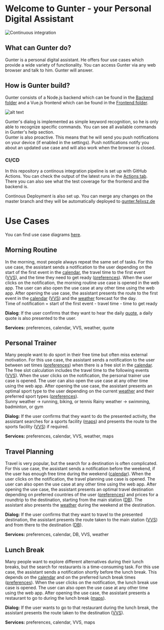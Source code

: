 # Welcome to Gunter - your Personal Digital Assistant

![Continuous integration](https://github.com/ManuelWe/Personal-Digital-Assistant/workflows/Continuous%20integration/badge.svg)

## What can Gunter do?
Gunter is a personal digital assistant. He offers four use cases which provide a wide variety of functionality. You can access Gunter via any web browser and talk to him. Gunter will answer.

## How is Gunter build?
Gunter consists of a Node.js backend which can be found in the [Backend folder](https://github.com/dhbw-stg-tinf17a/ICC-Pr-sentation/tree/master/Backend) and a Vue.js frontend which can be found in the [Frontend folder](https://github.com/dhbw-stg-tinf17a/ICC-Pr-sentation/tree/master/Frontend).

![alt text](https://github.com/dhbw-stg-tinf17a/ICC-Pr-sentation/blob/master/Presentation/Diagrams/Gunter_Overview.png "Architectural Overview")

Gunter's dialog is implemented as simple keyword recognition, so he is only able to recognize specific commands. You can see all available commands in Gunter's help section.  
Gunter is also proactive. This means that he will send you push notifications on your device (if enabled in the settings). Push notifications notify you about an updated use case and will also work when the browser is closed.

### CI/CD
In this repository a continous integration pipeline is set up with GitHub Actions. You can check the output of the latest runs in the [Actions tab](https://github.com/dhbw-stg-tinf17a/ICC-Pr-sentation/actions). There you can also see what the test coverage for the frontend and the backend is.  

Continous Deployment is also set up. You can merge any changes on the master branch and they will be automatically deployed to [gunter.felixsz.de](https://gunter.felixsz.de/)

# Use Cases
You can find use case diagrams [here](https://github.com/dhbw-stg-tinf17a/ICC-Pr-sentation/tree/master/Presentation/Diagrams).

## Morning Routine
In the morning, most people always repeat the same set of tasks. For this use case, the assistant sends a notification to the user depending on the start of the first event in the <ins>calendar</ins>, the travel time to the first event (<ins>VVS</ins>), and the time they need to get ready (<ins>preferences</ins>). When the user clicks on the notification, the morning routine use case is opened in the web app. The user can also open the use case at any other time using the web app. After opening the use case, the assistant presents the route to the first event in the <ins>calendar</ins> (<ins>VVS</ins>) and the <ins>weather</ins> forecast for the day.  
Time of notification = start of the first event - travel time - time to get ready

**Dialog**: If the user confirms that they want to hear the daily <ins>quote</ins>, a daily quote is also presented to the user.

**Services:** preferences, calendar, VVS, weather, quote

## Personal Trainer
Many people want to do sport in their free time but often miss external motivation. For this use case, the assistant sends a notification to the user between set times (<ins>preferences</ins>) when there is a free slot in the <ins>calendar</ins>. The free slot calculation includes the travel time to the following events (<ins>VVS</ins>). When the user clicks on the notification, the personal trainer use case is opened. The user can also open the use case at any other time using the web app. After opening the use case, the assistant presents an optimal sport type to the user depending on the current <ins>weather</ins> and their preferred sport types (<ins>preferences</ins>).  
Sunny weather → running, biking, or tennis
Rainy weather → swimming, badminton, or gym

**Dialog:** If the user confirms that they want to do the presented activity, the assistant searches for a sports facility (<ins>maps</ins>) and presents the route to the sports facility (<ins>VVS</ins>) if required.  

**Services:** preferences, calendar, VVS, weather, maps

## Travel Planning
Travel is very popular, but the search for a destination is often complicated. For this use case, the assistant sends a notification before the weekend, if the user has enough free time during the weekend (<ins>calendar</ins>). When the user clicks on the notification, the travel planning use case is opened. The user can also open the use case at any other time using the web app. After opening the use case, the assistant presents an optimal travel destination depending on preferred countries of the user (<ins>preferences</ins>) and prices for a roundtrip to the destination, starting from the main station (<ins>DB</ins>). The assistant also presents the <ins>weather</ins> during the weekend at the destination.  

**Dialog:** If the user confirms that they want to travel to the presented destination, the assistant presents the route taken to the main station (<ins>VVS</ins>) and from there to the destination (<ins>DB</ins>).

**Services:** preferences, calendar, DB, VVS, weather

## Lunch Break
Many people want to explore different alternatives during their lunch breaks, but the search for restaurants is a time-consuming task. For this use case, the assistant sends a notification shortly before the lunch break. This depends on the <ins>calendar</ins> and on the preferred lunch break times (<ins>preferences</ins>). When the user clicks on the notification, the lunch break use case is opened. The user can also open the use case at any other time using the web app. After opening the use case, the assistant presents a restaurant to go to during the lunch break (<ins>maps</ins>).

**Dialog:** If the user wants to go to that restaurant during the lunch break, the assistant presents the route taken to the destination (<ins>VVS</ins>).

**Services:** preferences, calendar, VVS, maps
